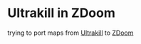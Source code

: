 # Ultrakill in ZDoom

trying to port maps from [Ultrakill](https://devilmayquake.com/) to [ZDoom](https://zdoom.org/)
